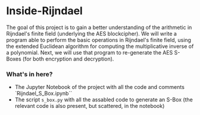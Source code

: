 # Inside-Rijndael

The goal of this project is to gain a better understanding of the arithmetic in Rijndael's finite field (underlying the AES blockcipher). We will write a program able to perform the basic operations in Rijndael's finite field, using the extended Euclidean algorithm for computing the multiplicative inverse of a polynomial. Next, we will use that program to re-generate the AES S-Boxes (for both encryption and decryption).

### What's in here?
- The Jupyter Notebook of the project with all the code and comments `Rijndael_S_Box.ipynb``
- The script `s_box.py` with all the assabled code to generate an S-Box (the relevant code is also present, but scattered, in the notebook)

